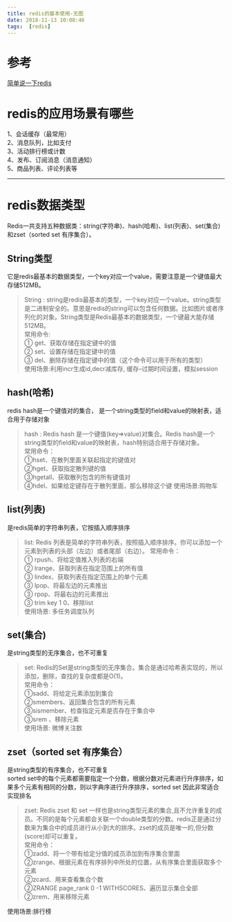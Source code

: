```yaml
---
title: redis的基本使用-无图
date: 2018-11-13 10:08:46
tags:  [redis]
---
```

# 参考
[简单说一下redis](https://blog.csdn.net/bushanyantanzhe/article/details/79485441)

# redis的应用场景有哪些

1、会话缓存（最常用）  
2、消息队列，比如支付  
3、活动排行榜或计数  
4、发布、订阅消息（消息通知）  
5、商品列表、评论列表等  

---

# redis数据类型

Redis一共支持五种数据类：string(字符串)、hash(哈希)、list(列表)、set(集合)和zset（sorted set 有序集合）。

<!--more-->

## String类型
它是redis最基本的数据类型，一个key对应一个value，需要注意是一个键值最大存储512MB。

>String : string是redis最基本的类型，一个key对应一个value。string类型是二进制安全的。意思是redis的string可以包含任何数据。比如图片或者序列化的对象。String类型是Redis最基本的数据类型，一个键最大能存储512MB。  
常用命令:   
① get、获取存储在指定键中的值   
② set、设置存储在指定键中的值   
③ del、删除存储在指定键中的值（这个命令可以用于所有的类型）   
使用场景:利用incr生成id,decr减库存, 缓存–过期时间设置，模拟session



## hash(哈希)
redis hash是一个键值对的集合， 是一个string类型的field和value的映射表，适合用于存储对象

>hash : Redis hash 是一个键值(key=>value)对集合。Redis hash是一个string类型的field和value的映射表，hash特别适合用于存储对象。  
常用命令：  
①hset、在散列里面关联起指定的键值对  
②hget、获取指定散列键的值  
③hgetall、获取散列包含的所有键值对  
④hdel、如果给定键存在于散列里面，那么移除这个键 
使用场景:购物车 


## list(列表)
是redis简单的字符串列表，它按插入顺序排序

>list: Redis 列表是简单的字符串列表，按照插入顺序排序。你可以添加一个元素到列表的头部（左边）或者尾部（右边）。 
常用命令：  
① rpush、将给定值推入列表的右端  
② lrange、获取列表在指定范围上的所有值  
③ lindex、获取列表在指定范围上的单个元素  
③ lpop、将最左边的元素推出  
③ rpop、将最右边的元素推出   
③ trim key 1 0、移除list   
使用场景: 多任务调度队列

## set(集合)
是string类型的无序集合，也不可重复

>set: Redis的Set是string类型的无序集合。集合是通过哈希表实现的，所以添加，删除，查找的复杂度都是O(1)。  
常用命令：  
①sadd、将给定元素添加到集合  
②smembers、返回集合包含的所有元素  
③sismember、检查指定元素是否存在于集合中  
③srem 、移除元素  
使用场景: 微博关注数 

## zset（sorted set 有序集合）
是string类型的有序集合，也不可重复  
sorted set中的每个元素都需要指定一个分数，根据分数对元素进行升序排序，如果多个元素有相同的分数，则以字典序进行升序排序，sorted set 因此非常适合实现排名

>zset: Redis zset 和 set 一样也是string类型元素的集合,且不允许重复的成员。不同的是每个元素都会关联一个double类型的分数。redis正是通过分数来为集合中的成员进行从小到大的排序。zset的成员是唯一的,但分数(score)却可以重复。  
常用命令：  
①zadd、将一个带有给定分值的成员添加到有序集合里面  
②zrange、根据元素在有序排列中所处的位置，从有序集合里面获取多个元素  
②zcard、用来查看集合个数  
②ZRANGE page_rank 0 -1 WITHSCORES、遍历显示集合全部   
②zrem、用来移除元素 


使用场景:排行榜 



